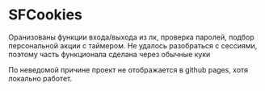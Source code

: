 # SFCookies

Оранизованы функции входа/выхода из лк, проверка паролей, подбор персональной акции с таймером.
Не удалось разобраться с сессиями, поэтому часть функционала сделана через обычные куки

По неведомой причине проект не отображается в github pages, хотя локально работет.
